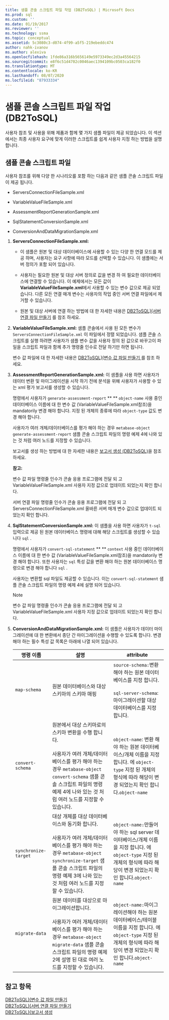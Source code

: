 ```yaml
---
title: 샘플 콘솔 스크립트 파일 작업 (DB2ToSQL) | Microsoft Docs
ms.prod: sql
ms.custom: ''
ms.date: 01/19/2017
ms.reviewer: ''
ms.technology: ssma
ms.topic: conceptual
ms.assetid: 5c3080c3-d074-4f99-a5f5-219ebeddc474
author: nahk-ivanov
ms.author: alexiva
ms.openlocfilehash: 1fde86a316b5656149e5973349ec2d3a45564215
ms.sourcegitcommit: e8f6c51d4702c0046aec1394109bc0503ca182f0
ms.translationtype: MT
ms.contentlocale: ko-KR
ms.lasthandoff: 08/07/2020
ms.locfileid: "87933334"
---
```

# <a name="working-with-the-sample-console-script-files-db2tosql"></a>샘플 콘솔 스크립트 파일 작업 (DB2ToSQL)
사용자 참조 및 사용을 위해 제품과 함께 몇 가지 샘플 파일이 제공 되었습니다. 이 섹션에서는 최종 사용자 요구에 맞게 이러한 스크립트를 쉽게 사용자 지정 하는 방법을 설명 합니다.  
  
## <a name="sample-console-script-files"></a>샘플 콘솔 스크립트 파일  
사용자 참조를 위해 다양 한 시나리오를 포함 하는 다음과 같은 샘플 콘솔 스크립트 파일이 제공 됩니다.  
  
-   ServersConnectionFileSample.xml  
  
-   VariableValueFileSample.xml  
  
-   AssessmentReportGenerationSample.xml  
  
-   SqlStatementConversionSample.xml  
  
-   ConversionAndDataMigrationSample.xml  
  
1.  **ServersConnectionFileSample.xml:**  
  
    -   이 샘플은 원본 및 대상 데이터베이스에 사용할 수 있는 다양 한 연결 모드를 제공 하며, 사용자는 요구 사항에 따라 모드를 선택할 수 있습니다. 이 샘플에는 서버 정의가 포함 되어 있습니다.  
  
    -   사용자는 필요한 원본 및 대상 서버 정의로 값을 변경 하 여 필요한 데이터베이스에 연결할 수 있습니다. 이 예제에서는 모든 값이 **VariableValueFileSample.xml**에서 사용할 수 있는 변수 값으로 제공 되었습니다.  다른 모든 연결 매개 변수는 사용자의 작업 중인 서버 연결 파일에서 제거할 수 있습니다.  
  
    -   원본 및 대상 서버에 연결 하는 방법에 대 한 자세한 내용은 [DB2ToSQL&#41;&#40;서버 연결 파일 만들기](../../ssma/db2/creating-the-server-connection-files-db2tosql.md) 를 참조 하세요.  
  
2.  **VariableValueFileSample.xml:** 샘플 콘솔에서 사용 된 모든 변수가 `ServersConnectionFileSample.xml` 이 파일에서 정렬 되었습니다. 샘플 콘솔 스크립트를 실행 하려면 사용자가 샘플 변수 값을 사용자 정의 된 값으로 바꾸고이 파일을 스크립트 파일과 함께 추가 명령줄 인수로 전달 하기만 하면 됩니다.  
  
    변수 값 파일에 대 한 자세한 내용은 [DB2ToSQL&#41;&#40;변수 값 파일 만들기 ](../../ssma/db2/creating-variable-value-files-db2tosql.md)를 참조 하세요.  
  
3.  **AssessmentReportGenerationSample.xml:** 이 샘플을 사용 하면 사용자가 데이터 변환 및 마이그레이션을 시작 하기 전에 분석을 위해 사용자가 사용할 수 있는 xml 평가 보고서를 생성할 수 있습니다.  
  
    명령에서 사용자가 `generate-assessment-report` ** ** `object-name` 사용 중인 데이터베이스 이름에 대 한 변수 값 (VariableValueFileSample.xml참조)을 mandatorily 변경 해야 합니다. 지정 된 개체의 종류에 따라 `object-type` 값도 변경 해야 합니다.  
  
    사용자가 여러 개체/데이터베이스를 평가 해야 하는 경우 `metabase-object` `generate-assessment-report` 샘플 콘솔 스크립트 파일의 명령 예제 4에 나와 있는 것 처럼 여러 노드를 지정할 수 있습니다.  
  
    보고서를 생성 하는 방법에 대 한 자세한 내용은 [보고서 생성 &#40;DB2ToSQL&#41;](../../ssma/db2/generating-reports-db2tosql.md)을 참조 하세요.  
  
    **참고:**  
  
    변수 값 파일 명령줄 인수가 콘솔 응용 프로그램에 전달 되 고 VariableValueFileSample.xml 사용자 지정 값으로 업데이트 되었는지 확인 합니다.  
  
    서버 연결 파일 명령줄 인수가 콘솔 응용 프로그램에 전달 되 고 ServersConnectionFileSample.xml 올바른 서버 매개 변수 값으로 업데이트 되었는지 확인 합니다.  
  
4.  **SqlStatementConversionSample.xml:** 이 샘플을 사용 하면 사용자가 `t-sql` 입력으로 제공 된 원본 데이터베이스 명령에 대해 해당 스크립트를 생성할 수 있습니다 `sql` .  
  
    명령에서 사용자가 `convert-sql-statement` ** ** `context` 사용 중인 데이터베이스 이름에 대 한 변수 값 (VariableValueFileSample.xml참조)을 mandatorily 변경 해야 합니다. 또한 사용자는 `sql` 특성 값을 변환 해야 하는 원본 데이터베이스 명령으로 변경 해야 합니다 `sql` .  
  
    사용자는 변환할 sql 파일도 제공할 수 있습니다. 이는 `convert-sql-statement` 샘플 콘솔 스크립트 파일의 명령 예제 4에 설명 되어 있습니다.  
  
    > [!NOTE]  
    > 변수 값 파일 명령줄 인수가 콘솔 응용 프로그램에 전달 되 고 VariableValueFileSample.xml 사용자 지정 값으로 업데이트 되었는지 확인 합니다.  
  
5.  **ConversionAndDataMigrationSample.xml:** 이 샘플은 사용자가 데이터 마이그레이션에 대 한 변환에서 종단 간 마이그레이션을 수행할 수 있도록 합니다. 변경 해야 하는 필수 특성 값 목록은 아래에 나열 되어 있습니다.  
  
    |명령 이름|설명|attribute|  
    |----------------|---------------|-------------|  
    |`map-schema`|원본 데이터베이스와 대상 스키마의 스키마 매핑|`source-schema:`변환 해야 하는 원본 데이터베이스를 지정 합니다.<br /><br />`sql-server-schema`: 마이그레이션할 대상 데이터베이스를 지정 합니다.|  
    |`convert-schema`|원본에서 대상 스키마로의 스키마 변환을 수행 합니다.<br /><br />사용자가 여러 개체/데이터베이스를 평가 해야 하는 경우 `metabase-object` `convert-schema` 샘플 콘솔 스크립트 파일의 명령 예제 4에 나와 있는 것 처럼 여러 노드를 지정할 수 있습니다.|`object-name`: 변환 해야 하는 원본 데이터베이스/개체 이름을 지정 합니다. 에 `object-type` 지정 된 개체의 형식에 따라 해당이 변경 되었는지 확인 합니다.`object-name`|  
    |`synchronize-target`|대상 개체를 대상 데이터베이스와 동기화 합니다.<br /><br />사용자가 여러 개체/데이터베이스를 평가 해야 하는 경우 `metabase-object` `synchronize-target` 샘플 콘솔 스크립트 파일의 명령 예제 3에 나와 있는 것 처럼 여러 노드를 지정할 수 있습니다.|`object-name:`만들어야 하는 sql server 데이터베이스/개체 이름을 지정 합니다. 에 `object-type` 지정 된 개체의 형식에 따라 해당이 변경 되었는지 확인 합니다.`object-name`|  
    |`migrate-data`|원본 데이터를 대상으로 마이그레이션합니다.<br /><br />사용자가 여러 개체/데이터베이스를 평가 해야 하는 경우 `metabase-object` `migrate-data` 샘플 콘솔 스크립트 파일의 명령 예제 2에 설명 된 대로 여러 노드를 지정할 수 있습니다.|`object-name:`마이그레이션해야 하는 원본 데이터베이스/테이블 이름을 지정 합니다. 에 `object-type` 지정 된 개체의 형식에 따라 해당이 변경 되었는지 확인 합니다.`object-name`|  
  
## <a name="see-also"></a>참고 항목  
[DB2ToSQL&#41;&#40;변수 값 파일 만들기](../../ssma/db2/creating-variable-value-files-db2tosql.md)  
[DB2ToSQL&#41;&#40;서버 연결 파일 만들기](../../ssma/db2/creating-the-server-connection-files-db2tosql.md)  
[DB2ToSQL&#41;&#40;보고서 생성](../../ssma/db2/generating-reports-db2tosql.md)  
  
